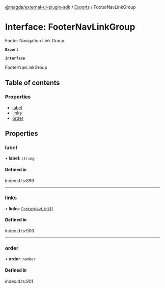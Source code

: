 [@magda/external-ui-plugin-sdk](../README.md) / [Exports](../modules.md) / FooterNavLinkGroup

# Interface: FooterNavLinkGroup

Footer Navigation Link Group

**`Export`**

**`Interface`**

FooterNavLinkGroup

## Table of contents

### Properties

- [label](FooterNavLinkGroup.md#label)
- [links](FooterNavLinkGroup.md#links)
- [order](FooterNavLinkGroup.md#order)

## Properties

### label

• **label**: `string`

#### Defined in

index.d.ts:899

---

### links

• **links**: [`FooterNavLink`](FooterNavLink.md)[]

#### Defined in

index.d.ts:900

---

### order

• **order**: `number`

#### Defined in

index.d.ts:901
